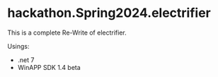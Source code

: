 # hackathon.Spring2024.electrifier

This is a complete Re-Write of electrifier.


Usings:
- .net 7
- WinAPP SDK 1.4 beta
